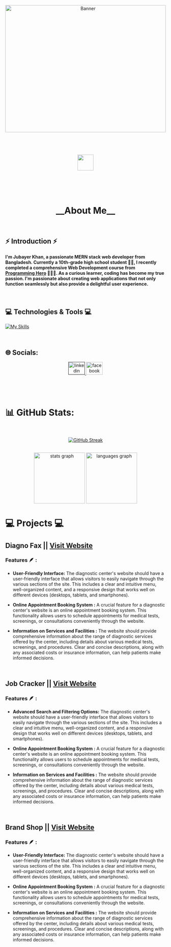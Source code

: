 <p align="center">
  <img src="https://i.ibb.co/Fbyd70M/html-system-website-concept-23-2150376756.jpg" alt="Banner" width="100%" height="400">
</p>
<br>
<h1 align="center"><img src="https://i.ibb.co/CtynWrf/8u5-REF-Logo-Makr.png" height="50"></h1>
<br>
<br>
<br>
<h1 align="center"> __About Me__ </h1>
<br>

## ⚡ Introduction ⚡️

#### I'm Jubayer Khan, a passionate MERN stack web developer from Bangladesh. Currently a 10th-grade high school student 👨‍🎓, I recently completed a comprehensive Web Development course from <a href="https://www.programming-hero.com">Programming Hero</a> 👨🏻‍💻. As a curious learner, coding has become my true passion. I'm passionate about creating web applications that not only function seamlessly but also provide a delightful user experience.

<br>

## 💻 Technologies & Tools 💻

[![My Skills](https://skillicons.dev/icons?i=html,css,tailwind,js,react,next,mongodb,express,nodejs,firebase,figma,vercel,git,github,vscode)](https://skillicons.dev)

<br>

## 🌐 Socials:

<div align="center">
  <a href="">
  <img src="https://raw.githubusercontent.com/maurodesouza/profile-readme-generator/master/src/assets/icons/social/linkedin/default.svg" width="52" height="40" alt="linkedin logo"  />
  </a>
  <a href="https://www.facebook.com/saimonkhan.jubayer">
  <img src="https://raw.githubusercontent.com/maurodesouza/profile-readme-generator/master/src/assets/icons/social/facebook/default.svg" width="52" height="40" alt="facebook logo"  />
  </a>
</div>

###

<br><br>

# 📊 GitHub Stats:

<br/>
<p align="center">
<a href="https://git.io/streak-stats"><img src="https://github-readme-streak-stats.herokuapp.com?user=Adriyan-Ahmed-Jubayer&theme=react&hide_border=true&background=45%2C000000%2C000000" alt="GitHub Streak" /></a>
</p>

<br clear="both">

<div align="center">
  <img src="https://github-readme-stats.vercel.app/api?username=Adriyan-Ahmed-Jubayer&hide_title=false&hide_rank=false&show_icons=true&include_all_commits=true&count_private=true&disable_animations=false&theme=react&locale=en&hide_border=true" height="160" alt="stats graph"  />
  <img src="https://github-readme-stats.vercel.app/api/top-langs?username=Adriyan-Ahmed-Jubayer&locale=en&hide_title=false&layout=compact&card_width=320&langs_count=10&theme=react&hide_border=true&" height="160" alt="languages graph"  />
</div>


# 💻 Projects 💻

## Diagno Fax || [Visit Website](https://diagnostic-center-45dba.web.app)

### Features 🪶 : 

- **User-Friendly Interface:** The diagnostic center's website should have a user-friendly interface that allows visitors to easily navigate through the various sections of the site. This includes a clear and intuitive menu, well-organized content, and a responsive design that works well on different devices (desktops, tablets, and smartphones).

- **Online Appointment Booking System :** A crucial feature for a diagnostic center's website is an online appointment booking system. This functionality allows users to schedule appointments for medical tests, screenings, or consultations conveniently through the website.  

- **Information on Services and Facilities :** The website should provide comprehensive information about the range of diagnostic services offered by the center, including details about various medical tests, screenings, and procedures. Clear and concise descriptions, along with any associated costs or insurance information, can help patients make informed decisions.   

<br>

## Job Cracker || [Visit Website](https://job-cracker.web.app)

### Features 🪶 : 

- **Advanced Search and Filtering Options:** The diagnostic center's website should have a user-friendly interface that allows visitors to easily navigate through the various sections of the site. This includes a clear and intuitive menu, well-organized content, and a responsive design that works well on different devices (desktops, tablets, and smartphones).

- **Online Appointment Booking System :** A crucial feature for a diagnostic center's website is an online appointment booking system. This functionality allows users to schedule appointments for medical tests, screenings, or consultations conveniently through the website.  

- **Information on Services and Facilities :** The website should provide comprehensive information about the range of diagnostic services offered by the center, including details about various medical tests, screenings, and procedures. Clear and concise descriptions, along with any associated costs or insurance information, can help patients make informed decisions.

<br>

## Brand Shop || [Visit Website](https://brand-shop-93ce3.web.app)

### Features 🪶 : 

- **User-Friendly Interface:** The diagnostic center's website should have a user-friendly interface that allows visitors to easily navigate through the various sections of the site. This includes a clear and intuitive menu, well-organized content, and a responsive design that works well on different devices (desktops, tablets, and smartphones).

- **Online Appointment Booking System :** A crucial feature for a diagnostic center's website is an online appointment booking system. This functionality allows users to schedule appointments for medical tests, screenings, or consultations conveniently through the website.  

- **Information on Services and Facilities :** The website should provide comprehensive information about the range of diagnostic services offered by the center, including details about various medical tests, screenings, and procedures. Clear and concise descriptions, along with any associated costs or insurance information, can help patients make informed decisions.   
